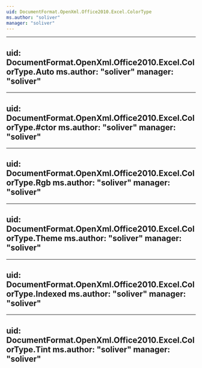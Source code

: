 ```yaml
---
uid: DocumentFormat.OpenXml.Office2010.Excel.ColorType
ms.author: "soliver"
manager: "soliver"
---
```


---
uid: DocumentFormat.OpenXml.Office2010.Excel.ColorType.Auto
ms.author: "soliver"
manager: "soliver"
---

---
uid: DocumentFormat.OpenXml.Office2010.Excel.ColorType.#ctor
ms.author: "soliver"
manager: "soliver"
---

---
uid: DocumentFormat.OpenXml.Office2010.Excel.ColorType.Rgb
ms.author: "soliver"
manager: "soliver"
---

---
uid: DocumentFormat.OpenXml.Office2010.Excel.ColorType.Theme
ms.author: "soliver"
manager: "soliver"
---

---
uid: DocumentFormat.OpenXml.Office2010.Excel.ColorType.Indexed
ms.author: "soliver"
manager: "soliver"
---

---
uid: DocumentFormat.OpenXml.Office2010.Excel.ColorType.Tint
ms.author: "soliver"
manager: "soliver"
---
